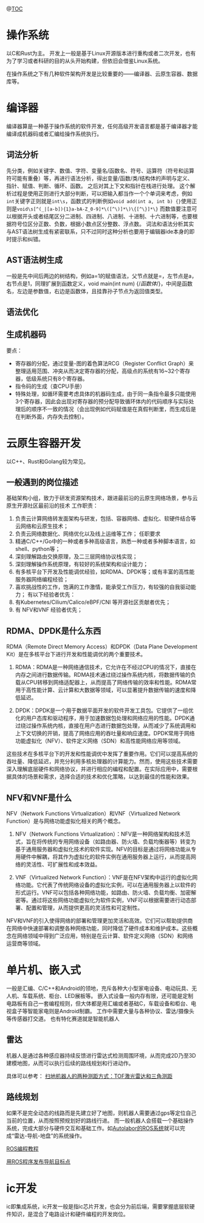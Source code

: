 @[TOC](基础架构开发-操作系统、编译器、云原生、嵌入式、ic)

# 操作系统

以C和Rust为主。
开发上一般是基于Linux开源版本进行重构或者二次开发，也有为了学习或者科研的目的从头开始构建，但依旧会借鉴Linux系统。

在操作系统之下有几种软件架构开发是比较重要的——编译器、云原生容器、数据库等。

# 编译器

编译器算是一种基于操作系统的软件开发，任何高级开发语言都是基于编译器才能编译成机器码或者汇编给操作系统执行。

## 词法分析

先分类，例如关键字、数值、字符、变量名/函数名、符号、运算符（符号和运算符可能有重叠）等，再进行语法分析，得出变量/函数/类/结构体的声明与定义、指针、赋值、判断、循环、函数。
之后对其上下文和指针在栈进行处理。
这个解析过程是使用正则进行大部分判断，可以把输入都当作一个个单词来考虑，例如`int`关键字正则就是`int\s`，函数式的判断例如`void add(int a, int b) {}`使用正则是`void\s[^(_|[a-b]){1}a-bA-Z_0-9]*\([^\)]*\)\{[^\}]*\}`
而数值要注意可以根据开头或者结尾区分二进制、四进制、八进制、十进制、十六进制等，也要根据符号位区分正数、负数，根据小数点区分整数、浮点数。
词法和语法分析其实与AST语法树生成有紧密联系，只不过同时这种分析也要用于编辑器ide本身的即时提示和纠错。

## AST语法树生成

一般是先中间后两边的树结构，例如a=1的赋值语法，父节点就是=，左节点是a，右节点是1，同理扩展到函数定义，void main(int num) {/*函数体*/}，中间是函数名，左边是参数值，右边是函数体，且挂靠孙子节点为返回值类型。

## 语法优化

## 生成机器码

要点：
* 寄存器的分配，通过变量-图的着色算法RCG（Register Conflict Graph）来整理适用范围、冲突从而决定寄存器的分配，高级点的系统有16~32个寄存器，低级系统只有8个寄存器。
* 指令码的生成（查CPU手册）
* 特殊处理，如循环需要考虑具体的机器码生成，由于同一条指令最多只能使用3个寄存器，因此会出现对寄存器的预分配导致循环体内的代码顺序与实际处理后的顺序不一致的情况（会出现例如代码赋值是在真假判断里，而生成后是在判断外面，内存失去控制）。

# 云原生容器开发

以C++、Rust和Golang较为常见。

## 一般遇到的岗位描述

基础架构小组，致力于研发资源架构技术，跟进最前沿的云原生网络场景，参与云原生开源社区最前沿的技术
工作职责：
1. 负责云计算网络转发面架构与研发，包括、容器网络、虚拟化、软硬件结合等云网络和云原生技术；
2. 负责云网络数据化、网络优化以及线上运维等工作；
任职要求
1. 精通C/C++/Go中的一种或者多种高级语言，熟悉一种或者多种脚本语言，如shell、python等；
2. 深刻理解路由交换原理，及二三层网络协议栈实现；
3. 深刻理解操作系统原理，有较好的系统架构和设计能力；
4. 有多核平台下开发及性能调优经验，如RDMA、DPDK等；或有丰富的高性能服务器网络编程经验；
5. 喜欢挑战性的工作，饱满的工作激情，能承受工作压力，有较强的自我驱动能力；
有以下经验者优先：
1. 有Kubernetes/Cilium/Calico/eBPF/CNI 等开源社区贡献者优先；
2. 有 NFV和VNF 经验者优先；

## RDMA、DPDK是什么东西

RDMA（Remote Direct Memory Access）和DPDK（Data Plane Development Kit）是在多核平台下进行开发和性能调优的两个重要技术。

1. RDMA：RDMA是一种网络通信技术，它允许在不经过CPU的情况下，直接在内存之间进行数据传输。RDMA技术通过绕过操作系统内核，将数据传输的负载从CPU转移到网络适配器上，从而提高了网络传输的效率和性能。RDMA常用于高性能计算、云计算和大数据等领域，可以显著提升数据传输的速度和降低延迟。

2. DPDK：DPDK是一个用于数据平面开发的软件开发工具包。它提供了一组优化的用户态库和驱动程序，用于加速数据包处理和网络应用的性能。DPDK通过绕过操作系统内核，直接在用户态进行数据包处理，从而减少了系统调用和上下文切换的开销，提高了网络应用的吞吐量和响应速度。DPDK常用于网络功能虚拟化（NFV）、软件定义网络（SDN）和高性能网络应用等领域。

这些技术在多核平台下的开发和性能调优中发挥了重要作用。它们可以提高系统的吞吐量、降低延迟，并充分利用多核处理器的计算能力。然而，使用这些技术需要深入理解底层硬件和网络协议，并进行相应的编程和配置。在实际应用中，需要根据具体的场景和需求，选择合适的技术和优化策略，以达到最佳的性能和效果。

## NFV和VNF是什么

NFV（Network Functions Virtualization）和VNF（Virtualized Network Function）是与网络功能虚拟化相关的两个概念。

1. NFV（Network Functions Virtualization）：NFV是一种网络架构和技术范式，旨在将传统的专用网络设备（如路由器、防火墙、负载均衡器等）转变为基于通用服务器和虚拟化技术的软件实现。NFV的目标是通过将网络功能从专用硬件中解耦，将其作为虚拟化的软件实例在通用服务器上运行，从而提高网络的灵活性、可扩展性和成本效益。

2. VNF（Virtualized Network Function）：VNF是在NFV架构中运行的虚拟化网络功能。它代表了传统网络设备的虚拟化实例，可以在通用服务器上以软件的形式运行。VNF可以包括各种网络功能，如路由、防火墙、负载均衡、加密解密等。通过将这些网络功能虚拟化为软件实例，VNF可以根据需要进行动态部署、配置和管理，从而提供更高的灵活性和可定制性。

NFV和VNF的引入使得网络的部署和管理更加灵活和高效。它们可以帮助提供商在网络中快速部署和调整各种网络功能，同时降低了硬件成本和维护成本。这些概念在网络领域中得到广泛应用，特别是在云计算、软件定义网络（SDN）和网络运营商等领域。

# 单片机、嵌入式

一般是汇编、C/C++和Android的领地，充斥各种大小型家电设备、电动玩具、无人机、车载系统、柜台、LED展板等。
嵌入式设备一般内存有限，还可能是定制电路板有自己一套编程规则，但大体都是用汇编或者基础C，车载设备和柜台、电视盒子等智能家电则是Android制霸。
工作中需要大量与各种协议、雷达/摄像头等传感器打交道。
也有特化赛道就是智能机器人

## 雷达

机器人是通过各种感应器持续反馈进行雷达式检测周围环境，从而完成2D乃至3D建模地图，从而可以执行后续的路线规划和行进动作。

具体可以参考：
[扫地机器人的两种测距方式：TOF激光雷达和三角测距](http://news.sohu.com/a/602542429_121430561)

## 路线规划

如果不是完全动态的线路而是先建立好了地图，则机器人需要通过gps等定位自己当前的位置，从而按照预规划好的路线行进。
而一般机器人会搭载一个基础操作系统，完成大部分与硬件交互和基础工作。如[Autolabor的ROS系统](http://www.autolabor.com.cn/)就可以完成“雷达-导航-地盘”的系统操作。

[ROS编程教程](https://blog.csdn.net/ArtoriaLili/article/details/125162278)

[用ROS程序发布导航目标点](https://zhuanlan.zhihu.com/p/413587126)

# ic开发

ic即集成系统，ic开发一般是指ic芯片开发，也会分为前后端，需要掌握底层软硬件知识，是混合了电路设计和硬件编程的开发岗位。